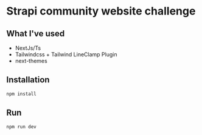 <h1>Strapi community website challenge</h1>

## What I've used
- NextJs/Ts
- Tailwindcss + Tailwind LineClamp Plugin
- next-themes

## Installation
```bash
npm install
```

## Run 

```bash
npm run dev
```
